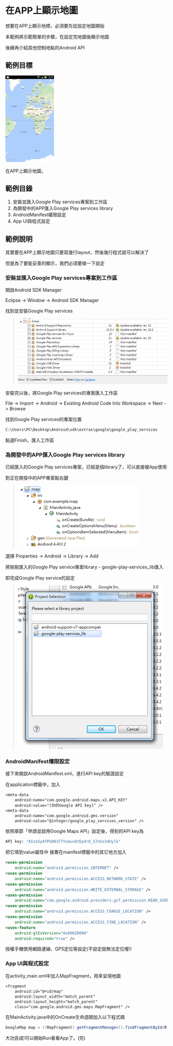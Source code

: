# 在APP上顯示地圖
想要在APP上顯示地標，必須要先從設定地圖開始

本範例將示範簡單的步驟，在設定完地圖後顯示地圖

後續再介紹其他控制地點的Android API

## 範例目標

<img src = "/img/map_result.jpg"  width = 30%, height = 30% />

在APP上顯示地圖。

## 範例目錄

1. 安裝並匯入Google Play services專案到工作區
2. 為開發中的APP匯入Google Play services library
3. AndroidManifest權限設定
4. App UI與程式設定

## 範例說明

其實要在APP上顯示地圖只要寫幾行layout，然後幾行程式就可以解決了

但是為了要能妥善的顯示，我們必須要做一下設定

### 安裝並匯入Google Play services專案到工作區

開啟Android SDK Manager

Eclipse -> Window -> Android SDK Manager

找到並安裝Google Play services

><img src = "/img/map_service.png"   />

安裝完以後，將Google Play services的專案匯入工作區

File -> Import -> Android -> Existing Android Code Into Workspace -> Next -> Browse

找到Google Play services的專案位置

```bash
C:\Users\PC\Desktop\Android\sdk\extras\google\google_play_services
```
點選Finish，匯入工作區

### 為開發中的APP匯入Google Play services library

已經匯入的Google Play services專案，已經是個library了，可以直接被App使用

對正在開發中的APP專案點右鍵

><img src = "/img/map_right_click.png"   />

選擇 Properties -> Android -> Library -> Add

將剛剛匯入的Google Play service專案library - google-play-services_lib匯入

即完成Google Play service的設定

><img src = "/img/map_lib.png"   />

### AndroidManifest權限設定

接下來開啟AndroidManifest.xml，進行API key的驗證設定

在application標籤中，加入

```
<meta-data
    android:name="com.google.android.maps.v2.API_KEY"
    android:value="[你的Google API key]" />
<meta-data
    android:name="com.google.android.gms.version"
    android:value="@integer/google_play_services_version" />
```
依照章節「申請並啟用Google Maps API」設定後，得到的API key為

```bash
API key: "AIzaSyAfPk081F7VsmuvQtEp4r6_S7nGs34Uylk"
```
把它填到value屬性中
接著在manifest標籤中的其它地方加入

```xml
<uses-permission 
    android:name="android.permission.INTERNET" />
<uses-permission 
    android:name="android.permission.ACCESS_NETWORK_STATE" />
<uses-permission 
    android:name="android.permission.WRITE_EXTERNAL_STORAGE" />
<uses-permission 
    android:name="com.google.android.providers.gsf.permission.READ_GSERVICES" />
<uses-permission 
    android:name="android.permission.ACCESS_COARSE_LOCATION" />
<uses-permission 
    android:name="android.permission.ACCESS_FINE_LOCATION" />
<uses-feature
    android:glEsVersion="0x00020000"
    android:required="true" />
```

授權手機使用網路連線、GPS定位等設定(不設定就無法定位喔!)

### App UI與程式設定
    
在activity_main.xml中加入MapFragment，用來呈現地圖

```
<fragment
    android:id="@+id/map"
    android:layout_width="match_parent"
    android:layout_height="match_parent"
    class="com.google.android.gms.maps.MapFragment" />
```

在MainActivity.java中的OnCreate生命週期加入以下程式碼

```java
GoogleMap map = ((MapFragment) getFragmentManager().findFragmentById(R.id.map)).getMap();
```

大功告成!可以開始Run看看App了。(完)